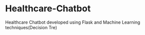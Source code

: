 # Healthcare-Chatbot
Healthcare Chatbot developed using Flask and Machine Learning techniques(Decision Tre)

